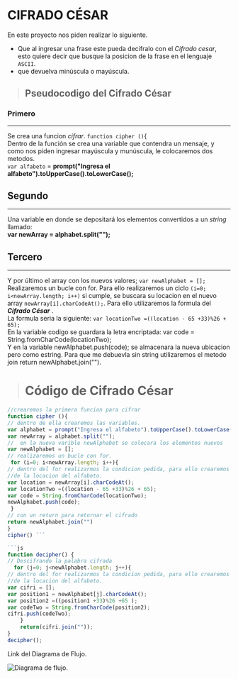 # **CIFRADO CÉSAR**
En este proyecto nos piden realizar lo siguiente.

+ Que al ingresar una frase este pueda decifralo con el _Cifrado cesar_, esto quiere decir que busque la posicion de la frase en el lenguaje `ASCII`.
+ que devuelva minúscula o mayúscula.

> ## Pseudocodigo del Cifrado César

### Primero
------
Se crea una funcion _cifrar_.
`function cipher ()`{  
 Dentro de la función se crea una variable  que contendra un mensaje, y como nos piden ingresar mayúscula y munúscula, le colocaremos dos metodos.                
 `var alfabeto` = **prompt("Ingresa el alfabeto").toUpperCase().toLowerCase();**
## Segundo
----
  Una variable en donde se depositará los elementos convertidos a un _string_ llamado:  
 **var newArray = alphabet.split("");**   
## Tercero
----
 Y por último el array con los nuevos valores; `var newAlphabet = [];`
 Realizaremos un bucle con for.
 Para ello realizaremos un ciclo `(i=0; i<newArray.length; i++)`
 si cumple, se buscara su locacion en el nuevo array
 `newArray[i].charCodeAt();`. Para ello utilizaremos la formula del _**Cifrado César**_ .   
 La formula seria la siguiente: `var locationTwo =((location - 65 +33)%26 + 65);`   
 En la variable codigo se guardara la letra encriptada: var code = String.fromCharCode(locationTwo);   
 Y en la variable newAlphabet.push(code); se almacenara la nueva ubicacion pero como estring. Para que me debuevla sin string utilizaremos el metodo join return newAlphabet.join("").

  > # Código de Cifrado César

```js
//crearemos la primera funcion para cifrar
function cipher (){
// dentro de ella crearemos las variables.
var alphabet = prompt("Ingresa el alfabeto").toUpperCase().toLowerCase();
var newArray = alphabet.split("");
//  en la nueva varible newAlphabet se colocara los elementos nuevos
var newAlphabet = [];
// realizaremos un bucle con for.
 for (i=0; i<newArray.length; i++){
// dentro del for realizarmos la condicion pedida, para ello crearemos un var
//de la locacion del alfabeto.
var location = newArray[i].charCodeAt();
var locationTwo =((location - 65 +33)%26 + 65);
var code = String.fromCharCode(locationTwo);
newAlphabet.push(code);
 }
// con un return para retornar el cifrado
return newAlphabet.join("")
}
cipher() ```

```js
function decipher() {
// Descifrando la palabra cifrada
  for (j=0; j<newAlphabet.length; j++){
// dentro del for realizarmos la condicion pedida, para ello crearemos un var
//de la locacion del alfabeto.
var cifri = [];
var position1 = newAlphabet[j].charCodeAt();
var position2 =((position1 +33)%26 +65 );
var codeTwo = String.fromCharCode(position2);
cifri.push(codeTwo);
    }
    return(cifri.join(""));
}
decipher();

```


  Link del Diagrama de Flujo.

  ![Diagrama de flujo](https://code2flow.com/XgSGAP.png).
